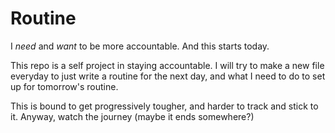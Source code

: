 # Routine
I *need* and *want* to be more accountable. And this starts today.

This repo is a self project in staying accountable. I will try to make a new file everyday to just write a routine for the next day, and what I need to do to set up for tomorrow's routine.

This is bound to get progressively tougher, and harder to track and stick to it. Anyway, watch the journey (maybe it ends somewhere?)
